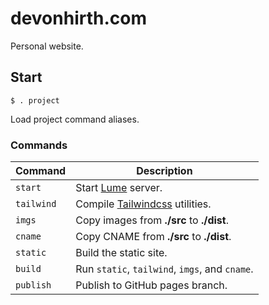 # devonhirth.com

Personal website.

## Start

```shell
$ . project
```

Load project command aliases.

### Commands

Command    | Description
-----------|-
`start`    | Start [Lume](https://lumeland.github.io/) server.
`tailwind` | Compile [Tailwindcss](https://tailwindcss.com/) utilities.
`imgs`     | Copy images from **./src** to **./dist**.
`cname`    | Copy CNAME from **./src** to **./dist**.
`static`   | Build the static site.
`build`    | Run `static`, `tailwind`, `imgs`, and `cname`.
`publish`  | Publish to GitHub pages branch.
